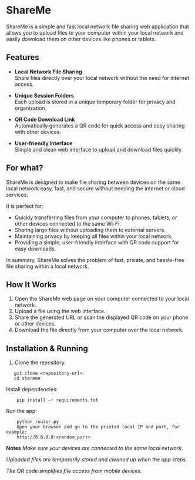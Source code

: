 # ShareMe

ShareMe is a simple and fast local network file sharing web application that allows you to upload files to your computer within your local network and easily download them on other devices like phones or tablets.

## Features

- **Local Network File Sharing**  
  Share files directly over your local network without the need for internet access.

- **Unique Session Folders**  
  Each upload is stored in a unique temporary folder for privacy and organization.

- **QR Code Download Link**  
  Automatically generates a QR code for quick access and easy sharing with other devices.

- **User-friendly Interface**  
  Simple and clean web interface to upload and download files quickly.

## For what?

ShareMe is designed to make file sharing between devices on the same local network easy, fast, and secure without needing the internet or cloud services.

It is perfect for:

- Quickly transferring files from your computer to phones, tablets, or other devices connected to the same Wi-Fi.
- Sharing large files without uploading them to external servers.
- Maintaining privacy by keeping all files within your local network.
- Providing a simple, user-friendly interface with QR code support for easy downloads.

In summary, ShareMe solves the problem of fast, private, and hassle-free file sharing within a local network.

## How It Works

1. Open the ShareMe web page on your computer connected to your local network.
2. Upload a file using the web interface.
3. Share the generated URL or scan the displayed QR code on your phone or other devices.
4. Download the file directly from your computer over the local network.

## Installation & Running

1. Clone the repository:
```
   git clone <repository-url>
   cd shareme
```

Install dependencies:

```
    pip install -r requirements.txt

```

Run the app:

```
    python router.py
    Open your browser and go to the printed local IP and port, for example:
    http://8.8.8.8:<random_port>
```
**Notes**
*Make sure your devices are connected to the same local network.*

*Uploaded files are temporarily stored and cleaned up when the app stops.*

*The QR code simplifies file access from mobile devices.*